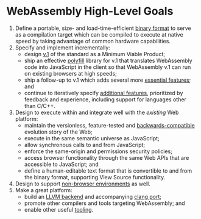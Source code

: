 # WebAssembly High-Level Goals

1. Define a portable, size- and load-time-efficient [binary format](V1.md#binary-format)
   to serve as a compilation target which can be compiled to execute at native
   speed by taking advantage of common hardware capabilities.
2. Specify and implement incrementally:
    * design [v.1](V1.md) of the standard as a Minimum Viable Product;
    * ship an effective [polyfill](V1.md#polyfill) library for v.1 that translates
      WebAssembly code into JavaScript in the client so that WebAssembly v.1 can run
      on existing browsers at high speeds;
    * ship a follow-up to v.1 which adds several more
      [essential features](EssentialPostV1Features.md); and
    * continue to iteratively specify [additional features](FutureFeatures.md),
      prioritized by feedback and experience, including support for languages other
      than C/C++.
3. Design to execute within and integrate well with the *existing* Web platform:
    * maintain the versionless, feature-tested and 
      [backwards-compatible](BinaryEncoding.md#backwards-compatibility) evolution
      story of the Web;
    * execute in the same semantic universe as JavaScript;
    * allow synchronous calls to and from JavaScript;
    * enforce the same-origin and permissions security policies;
    * access browser functionality through the same Web APIs that are accessible
      to JavaScript; and
    * define a human-editable text format that is convertible to and from the
      binary format, supporting View Source functionality.
4. Design to support [non-browser environments](V1.md#non-browser-embedding)
   as well.
5. Make a great platform:
    * build an [LLVM backend](https://github.com/WebAssembly/llvm) and
      accompanying [clang port](https://github.com/WebAssembly/clang);
    * promote other compilers and tools targeting WebAssembly; and
    * enable other useful [tooling](Tooling.md).
